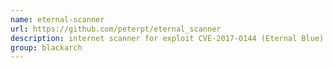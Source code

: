 ```yaml
---
name: eternal-scanner
url: https://github.com/peterpt/eternal_scanner
description: internet scanner for exploit CVE-2017-0144 (Eternal Blue). URL : https://github.com/peterpt/eternal_scanner Groups : blackarch blackarch-scanner blackarch-exploitation
group: blackarch
---
```


